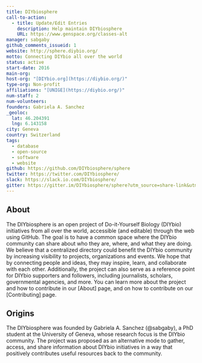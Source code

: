 ```yaml
---
title: DIYbiosphere
call-to-action:
  - title: Update/Edit Entries
    description: Help maintain DIYbiosphere
    URL: https://www.genspace.org/classes-alt
manager: sabgaby
github_comments_issueid: 1
website: http://sphere.diybio.org/
motto: Connecting DIYbio all over the world
status: active
start-date: 2016
main-org:
host-org: "[DIYbio.org](https://diybio.org/)"
type-org: Non-profit
affiliations: "[UNIGE](https://diybio.org/)"
num-staff: 2
num-volunteers:
founders: Gabriela A. Sanchez
_geoloc:
  lat: 46.204391
  lng: 6.143158
city: Geneva
country: Switzerland
tags:
  - database
  - open-source
  - software
  - website
github: https://github.com/DIYbiosphere/sphere
twitter: https://twitter.com/DIYbiosphere/
slack: https://slack.io.com/DIYbiosphere/
gitter: https://gitter.im/DIYbiosphere/sphere?utm_source=share-link&utm_medium=link&utm_campaign=share-link
---
```


## About
The DIYbiosphere is an open project of Do-it-Yourself Biology (DIYbio) initiatives from all over the world, accessible (and editable) through the web using GitHub. The goal is to have a common space where the DIYbio community can share about who they are, where, and what they are doing. We believe that a centralized directory could benefit the DIYbio community by increasing visibility to projects, organizations and events. We hope that by connecting people and ideas, they may inspire, learn, and collaborate with each other. Additionally, the project can also serve as a reference point for DIYbio supporters and followers, including journalists, scholars, governmental agencies, and more.
You can learn more about the project and how to contribute in our [About] page, and on how to contribute on our [Contributing] page.


## Origins
The DIYbiosphere was founded by Gabriela A. Sanchez (@sabgaby), a PhD student at the University of Geneva, whose research focus is the DIYbio community. The project was proposed as an alternative mode to gather, access, and share information about DIYbio initiatives in a way that positively contributes useful resources back to the community.

